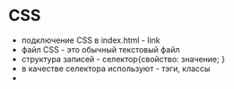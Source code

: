# CSS 

- подключение CSS в index.html - link
- файл CSS - это обычный текстовый файл
- структура записей - селектор{свойство: значение; }
- в качестве селектора используют - тэги, классы
- 
